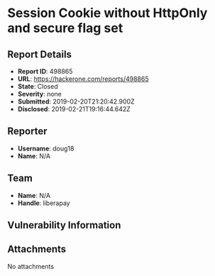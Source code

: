 # Session Cookie without HttpOnly and secure flag set

## Report Details
- **Report ID**: 498865
- **URL**: https://hackerone.com/reports/498865
- **State**: Closed
- **Severity**: none
- **Submitted**: 2019-02-20T21:20:42.900Z
- **Disclosed**: 2019-02-21T19:16:44.642Z

## Reporter
- **Username**: doug18
- **Name**: N/A

## Team
- **Name**: N/A
- **Handle**: liberapay

## Vulnerability Information


## Attachments
No attachments
